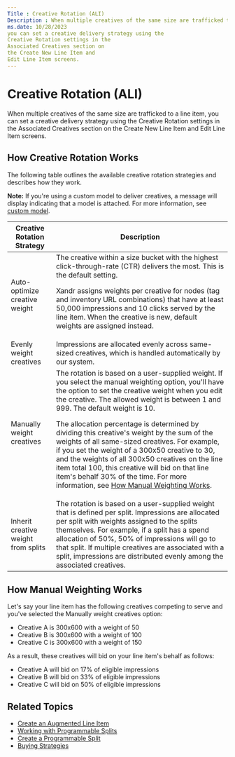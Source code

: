 ```yaml
---
Title : Creative Rotation (ALI)
Description : When multiple creatives of the same size are trafficked to a line item,
ms.date: 10/28/2023
you can set a creative delivery strategy using the
Creative Rotation settings in the
Associated Creatives section on
the Create New Line Item and
Edit Line Item screens.
---
```



# Creative Rotation (ALI)



When multiple creatives of the same size are trafficked to a line item,
you can set a creative delivery strategy using the
Creative Rotation settings in the
Associated Creatives section on
the Create New Line Item and
Edit Line Item screens.

>

## How Creative Rotation Works

The following table outlines the available creative rotation strategies
and describes how they work.



<b>Note:</b> If you're using a custom model to
deliver creatives, a message will display indicating that a model is
attached. For more information, see <a
href="advanced-ads-toolset/custom-models.md"
class="xref" target="_blank">custom model</a>.



<table id="ID-00004271__table_9c856df4-d628-4ca7-8f06-23a3e907c2b0"
class="table">
<thead class="thead">
<tr class="header row">
<th
id="ID-00004271__table_9c856df4-d628-4ca7-8f06-23a3e907c2b0__entry__1"
class="entry">Creative Rotation Strategy</th>
<th
id="ID-00004271__table_9c856df4-d628-4ca7-8f06-23a3e907c2b0__entry__2"
class="entry">Description</th>
</tr>
</thead>
<tbody class="tbody">
<tr class="odd row">
<td class="entry"
headers="ID-00004271__table_9c856df4-d628-4ca7-8f06-23a3e907c2b0__entry__1">Auto-optimize
creative weight</td>
<td class="entry"
headers="ID-00004271__table_9c856df4-d628-4ca7-8f06-23a3e907c2b0__entry__2">The
creative within a size bucket with the highest click-through-rate (CTR)
delivers the most. This is the default setting.
<p>Xandr assigns weights per creative for nodes
(tag and inventory URL combinations) that have at least 50,000
impressions and 10 clicks served by the line item. When the creative is
new, default weights are assigned instead.</p></td>
</tr>
<tr class="even row">
<td class="entry"
headers="ID-00004271__table_9c856df4-d628-4ca7-8f06-23a3e907c2b0__entry__1">Evenly
weight creatives</td>
<td class="entry"
headers="ID-00004271__table_9c856df4-d628-4ca7-8f06-23a3e907c2b0__entry__2">Impressions
are allocated evenly across same-sized creatives, which is handled
automatically by our system.</td>
</tr>
<tr class="odd row">
<td class="entry"
headers="ID-00004271__table_9c856df4-d628-4ca7-8f06-23a3e907c2b0__entry__1">Manually
weight creatives</td>
<td class="entry"
headers="ID-00004271__table_9c856df4-d628-4ca7-8f06-23a3e907c2b0__entry__2">The
rotation is based on a user-supplied weight. If you select the manual
weighting option, you'll have the option to set the creative weight when
you edit the creative. The allowed weight is between 1 and 999. The
default weight is 10.
<p>The allocation percentage is determined by dividing this creative's
weight by the sum of the weights of all same-sized creatives. For
example, if you set the weight of a 300x50 creative to 30, and the
weights of all 300x50 creatives on the line item total 100, this
creative will bid on that line item's behalf 30% of the time. For more
information, see <a
href="creative-rotation-ali.md#ID-00004271__section_fe915c52-87e4-435b-813c-174f1c6b2344"
class="xref">How Manual Weighting Works</a>.</p></td>
</tr>
<tr class="even row">
<td class="entry"
headers="ID-00004271__table_9c856df4-d628-4ca7-8f06-23a3e907c2b0__entry__1">Inherit
creative weight from splits</td>
<td class="entry"
headers="ID-00004271__table_9c856df4-d628-4ca7-8f06-23a3e907c2b0__entry__2">The
rotation is based on a user-supplied weight that is defined per split.
Impressions are allocated per split with weights assigned to the splits
themselves. For example, if a split has a spend allocation of 50%, 50%
of impressions will go to that split. If multiple creatives are
associated with a split, impressions are distributed evenly among the
associated creatives.</td>
</tr>
</tbody>
</table>



>

## How Manual Weighting Works


Let's say your line item has the following creatives competing to serve
and you've selected the Manually weight
creatives option:

- Creative A is 300x600 with a weight of 50
- Creative B is 300x600 with a weight of 100
- Creative C is 300x600 with a weight of 150

As a result, these creatives will bid on your line item's behalf as
follows:

- Creative A will bid on 17% of eligible impressions
- Creative B will bid on 33% of eligible impressions
- Creative C will bid on 50% of eligible impressions





>

## Related Topics

- <a href="create-an-augmented-line-item-ali.md" class="xref"
  title="You create augmented line items (ALIs) to define your financial relationship with an advertiser, set up targeting for an advertising campaign, and schedule your advertisements to run.">Create
  an Augmented Line Item</a>
- <a href="working-with-programmable-splits.md" class="xref">Working
  with Programmable Splits</a>
- <a href="create-a-programmable-split.md" class="xref"
  title="You can create a programmable split when creating or editing an augmented line item.">Create
  a Programmable Split</a>
- <a href="buying-strategies.md" class="xref">Buying Strategies</a>






